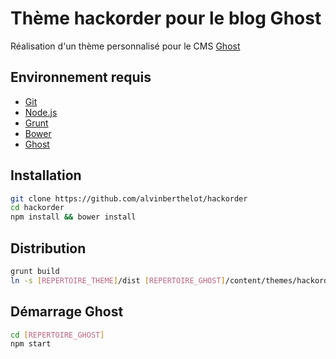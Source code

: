 # Thème hackorder pour le blog Ghost

Réalisation d'un thème personnalisé pour le CMS [Ghost](https://ghost.org/)

## Environnement requis

  * [Git](http://git-scm.com)
  * [Node.js](http://nodejs.org)
  * [Grunt](http://gruntjs.com/)
  * [Bower](http://bower.io)
  * [Ghost](https://ghost.org/)

## Installation

```bash
git clone https://github.com/alvinberthelot/hackorder
cd hackorder
npm install && bower install
```

## Distribution

```bash
grunt build
ln -s [REPERTOIRE_THEME]/dist [REPERTOIRE_GHOST]/content/themes/hackorder
```
## Démarrage Ghost

```bash
cd [REPERTOIRE_GHOST]
npm start
```
